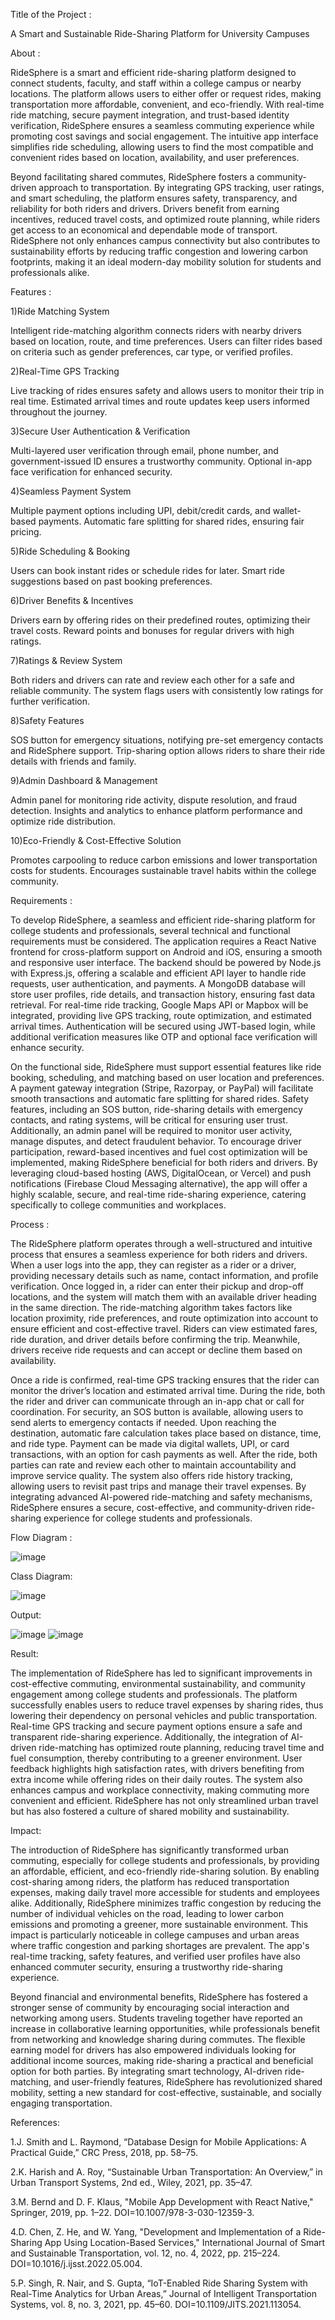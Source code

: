 Title of the Project :

A Smart and Sustainable Ride-Sharing Platform for University Campuses

About :

RideSphere is a smart and efficient ride-sharing platform designed to connect students, faculty, and staff within a college campus or nearby locations. The platform allows users to either offer or request rides, making transportation more affordable, convenient, and eco-friendly. With real-time ride matching, secure payment integration, and trust-based identity verification, RideSphere ensures a seamless commuting experience while promoting cost savings and social engagement. The intuitive app interface simplifies ride scheduling, allowing users to find the most compatible and convenient rides based on location, availability, and user preferences.

Beyond facilitating shared commutes, RideSphere fosters a community-driven approach to transportation. By integrating GPS tracking, user ratings, and smart scheduling, the platform ensures safety, transparency, and reliability for both riders and drivers. Drivers benefit from earning incentives, reduced travel costs, and optimized route planning, while riders get access to an economical and dependable mode of transport. RideSphere not only enhances campus connectivity but also contributes to sustainability efforts by reducing traffic congestion and lowering carbon footprints, making it an ideal modern-day mobility solution for students and professionals alike.

Features :

1)Ride Matching System

Intelligent ride-matching algorithm connects riders with nearby drivers based on location, route, and time preferences.
Users can filter rides based on criteria such as gender preferences, car type, or verified profiles.

2)Real-Time GPS Tracking

Live tracking of rides ensures safety and allows users to monitor their trip in real time.
Estimated arrival times and route updates keep users informed throughout the journey.

3)Secure User Authentication & Verification

Multi-layered user verification through email, phone number, and government-issued ID ensures a trustworthy community.
Optional in-app face verification for enhanced security.

4)Seamless Payment System

Multiple payment options including UPI, debit/credit cards, and wallet-based payments.
Automatic fare splitting for shared rides, ensuring fair pricing.

5)Ride Scheduling & Booking

Users can book instant rides or schedule rides for later.
Smart ride suggestions based on past booking preferences.

6)Driver Benefits & Incentives

Drivers earn by offering rides on their predefined routes, optimizing their travel costs.
Reward points and bonuses for regular drivers with high ratings.

7)Ratings & Review System

Both riders and drivers can rate and review each other for a safe and reliable community.
The system flags users with consistently low ratings for further verification.

8)Safety Features

SOS button for emergency situations, notifying pre-set emergency contacts and RideSphere support.
Trip-sharing option allows riders to share their ride details with friends and family.

9)Admin Dashboard & Management

Admin panel for monitoring ride activity, dispute resolution, and fraud detection.
Insights and analytics to enhance platform performance and optimize ride distribution.

10)Eco-Friendly & Cost-Effective Solution

Promotes carpooling to reduce carbon emissions and lower transportation costs for students.
Encourages sustainable travel habits within the college community.

Requirements :

To develop RideSphere, a seamless and efficient ride-sharing platform for college students and professionals, several technical and functional requirements must be considered. The application requires a React Native frontend for cross-platform support on Android and iOS, ensuring a smooth and responsive user interface. The backend should be powered by Node.js with Express.js, offering a scalable and efficient API layer to handle ride requests, user authentication, and payments. A MongoDB database will store user profiles, ride details, and transaction history, ensuring fast data retrieval. For real-time ride tracking, Google Maps API or Mapbox will be integrated, providing live GPS tracking, route optimization, and estimated arrival times. Authentication will be secured using JWT-based login, while additional verification measures like OTP and optional face verification will enhance security.

On the functional side, RideSphere must support essential features like ride booking, scheduling, and matching based on user location and preferences. A payment gateway integration (Stripe, Razorpay, or PayPal) will facilitate smooth transactions and automatic fare splitting for shared rides. Safety features, including an SOS button, ride-sharing details with emergency contacts, and rating systems, will be critical for ensuring user trust. Additionally, an admin panel will be required to monitor user activity, manage disputes, and detect fraudulent behavior. To encourage driver participation, reward-based incentives and fuel cost optimization will be implemented, making RideSphere beneficial for both riders and drivers. By leveraging cloud-based hosting (AWS, DigitalOcean, or Vercel) and push notifications (Firebase Cloud Messaging alternative), the app will offer a highly scalable, secure, and real-time ride-sharing experience, catering specifically to college communities and workplaces.

Process :

The RideSphere platform operates through a well-structured and intuitive process that ensures a seamless experience for both riders and drivers. When a user logs into the app, they can register as a rider or a driver, providing necessary details such as name, contact information, and profile verification. Once logged in, a rider can enter their pickup and drop-off locations, and the system will match them with an available driver heading in the same direction. The ride-matching algorithm takes factors like location proximity, ride preferences, and route optimization into account to ensure efficient and cost-effective travel. Riders can view estimated fares, ride duration, and driver details before confirming the trip. Meanwhile, drivers receive ride requests and can accept or decline them based on availability.

Once a ride is confirmed, real-time GPS tracking ensures that the rider can monitor the driver’s location and estimated arrival time. During the ride, both the rider and driver can communicate through an in-app chat or call for coordination. For security, an SOS button is available, allowing users to send alerts to emergency contacts if needed. Upon reaching the destination, automatic fare calculation takes place based on distance, time, and ride type. Payment can be made via digital wallets, UPI, or card transactions, with an option for cash payments as well. After the ride, both parties can rate and review each other to maintain accountability and improve service quality. The system also offers ride history tracking, allowing users to revisit past trips and manage their travel expenses. By integrating advanced AI-powered ride-matching and safety mechanisms, RideSphere ensures a secure, cost-effective, and community-driven ride-sharing experience for college students and professionals.

Flow Diagram :

![image](https://github.com/user-attachments/assets/b892007b-e50e-44f3-8108-508e0b3f5e2b)


Class Diagram:

![image](https://github.com/user-attachments/assets/6ce963bd-51f8-42d8-8256-b455197df3fa)

Output:

![image](https://github.com/user-attachments/assets/d01ca4cc-0e2d-4f6e-a7d6-fb8e4b2a314e)
![image](https://github.com/user-attachments/assets/d39a3905-a8a8-4ece-b6b7-2f3e84eb2987)


Result:

The implementation of RideSphere has led to significant improvements in cost-effective commuting, environmental sustainability, and community engagement among college students and professionals. The platform successfully enables users to reduce travel expenses by sharing rides, thus lowering their dependency on personal vehicles and public transportation. Real-time GPS tracking and secure payment options ensure a safe and transparent ride-sharing experience. Additionally, the integration of AI-driven ride-matching has optimized route planning, reducing travel time and fuel consumption, thereby contributing to a greener environment. User feedback highlights high satisfaction rates, with drivers benefiting from extra income while offering rides on their daily routes. The system also enhances campus and workplace connectivity, making commuting more convenient and efficient. RideSphere has not only streamlined urban travel but has also fostered a culture of shared mobility and sustainability.


Impact:

The introduction of RideSphere has significantly transformed urban commuting, especially for college students and professionals, by providing an affordable, efficient, and eco-friendly ride-sharing solution. By enabling cost-sharing among riders, the platform has reduced transportation expenses, making daily travel more accessible for students and employees alike. Additionally, RideSphere minimizes traffic congestion by reducing the number of individual vehicles on the road, leading to lower carbon emissions and promoting a greener, more sustainable environment. This impact is particularly noticeable in college campuses and urban areas where traffic congestion and parking shortages are prevalent. The app's real-time tracking, safety features, and verified user profiles have also enhanced commuter security, ensuring a trustworthy ride-sharing experience.

Beyond financial and environmental benefits, RideSphere has fostered a stronger sense of community by encouraging social interaction and networking among users. Students traveling together have reported an increase in collaborative learning opportunities, while professionals benefit from networking and knowledge sharing during commutes. The flexible earning model for drivers has also empowered individuals looking for additional income sources, making ride-sharing a practical and beneficial option for both parties. By integrating smart technology, AI-driven ride-matching, and user-friendly features, RideSphere has revolutionized shared mobility, setting a new standard for cost-effective, sustainable, and socially engaging transportation. 

References:

1.J. Smith and L. Raymond, “Database Design for Mobile Applications: A Practical Guide,” CRC Press, 2018, pp. 58–75.

2.K. Harish and A. Roy, “Sustainable Urban Transportation: An Overview,” in Urban Transport Systems, 2nd ed., Wiley, 2021, pp. 35–47.

3.M. Bernd and D. F. Klaus, "Mobile App Development with React Native," Springer, 2019, pp. 1–22. DOI=10.1007/978-3-030-12359-3.

4.D. Chen, Z. He, and W. Yang, "Development and Implementation of a Ride-Sharing App Using Location-Based Services," International Journal of Smart and Sustainable Transportation, vol. 12, no. 4, 2022, pp. 215–224. DOI=10.1016/j.ijsst.2022.05.004.

5.P. Singh, R. Nair, and S. Gupta, “IoT-Enabled Ride Sharing System with Real-Time Analytics for Urban Areas,” Journal of Intelligent Transportation Systems, vol. 8, no. 3, 2021, pp. 45–60. DOI=10.1109/JITS.2021.113054.



